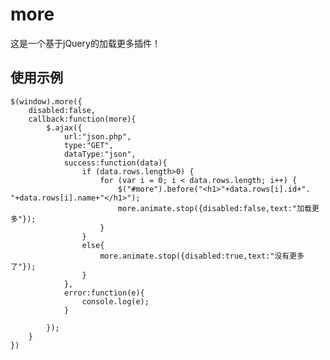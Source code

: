 # more
这是一个基于jQuery的加载更多插件！
## 使用示例
    $(window).more({
    	disabled:false,
    	callback:function(more){
    		$.ajax({
    			url:"json.php",
    			type:"GET",
    			dataType:"json",
    			success:function(data){
    				if (data.rows.length>0) {
    					for (var i = 0; i < data.rows.length; i++) {
    						$("#more").before("<h1>"+data.rows[i].id+". "+data.rows[i].name+"</h1>");
    						more.animate.stop({disabled:false,text:"加载更多"});
    					}
    				}
    				else{
    					more.animate.stop({disabled:true,text:"没有更多了"});
    				}
    			},
    			error:function(e){
    				console.log(e);
    			}
    
    		});
    	}
    })
